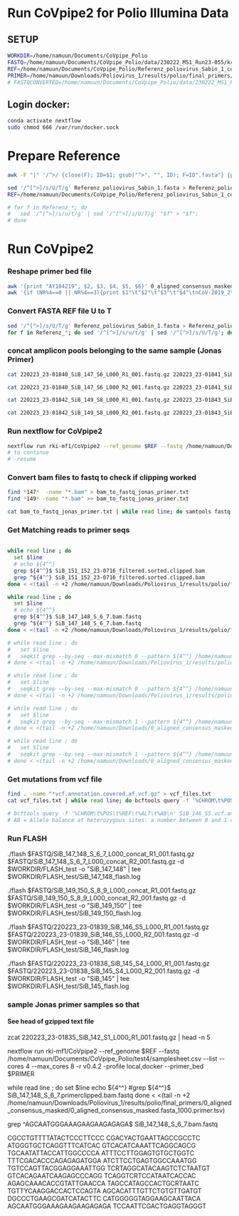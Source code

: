 # Run CoVpipe2 for Polio Illumina Data

## SETUP
```bash
WORKDIR=/home/namuun/Documents/CoVpipe_Polio
FASTQ=/home/namuun/Documents/CoVpipe_Polio/data/230222_MS1_Run23-055/kreibichj/fastq
REF=/home/namuun/Documents/CoVpipe_Polio/Referenz_poliovirus_Sabin_1_converted.fasta
PRIMER=/home/namuun/Downloads/Poliovirus_1/results/polio/final_primers/0_aligned_consensus_masked/primer_polioS1.bed
# FASTQCONVERTED=/home/namuun/Documents/CoVpipe_Polio/data/230222_MS1_Run23-055/kreibichj/fastq/converted_data
```

## Login docker:
```bash
conda activate nextflow
sudo chmod 666 /var/run/docker.sock
```

# Prepare Reference
```bash
awk -F "|" '/^>/ {close(F); ID=$1; gsub("^>", "", ID); F=ID".fasta"} {print >> F}' Referenz_Poliovirus_Sabin_1_2_3.fasta

sed '/^[^>]/s/U/T/g' Referenz_poliovirus_Sabin_1.fasta > Referenz_poliovirus_Sabin_1_converted.fasta
REF=/home/namuun/Documents/CoVpipe_Polio/Referenz_poliovirus_Sabin_1_converted.fasta

# for f in Referenz_*; do 
#   sed '/^[^>]/s/u/t/g' | sed '/^[^>]/s/U/T/g' "$f" > "$f"; 
# done
```
# Run CoVpipe2
### Reshape primer bed file
```bash
awk '{print "AY184219", $2, $3, $4, $5, $6}' 0_aligned_consensus_masked.fasta_1000.primer.bed > primer_polio1.bed
awk '{if (NR%4==0 || NR%4==3){print $1"\t"$2"\t"$3"\t"$4"\tnCoV-2019_2\t"$6} else {print $1"\t"$2"\t"$3"\t"$4"\tnCoV-2019_1\t"$6}}' primer_polio1.bed > primer_polioS1.bed
```

### Convert FASTA REF file U to T
```bash
sed '/^[^>]/s/U/T/g' Referenz_poliovirus_Sabin_1.fasta > Referenz_poliovirus_Sabin_1_converted.fasta
for f in Referenz_*; do sed '/^[^>]/s/u/t/g' | sed '/^[^>]/s/U/T/g'; done
```
<!-- ### Convert FASTQ file U -> T 
```bash
gzip -cd 220223_23-01835_SiB_142_S1_L000_R1_001.fastq.gz | sed '/^[^>]/s/u/t/g' | sed '/^[^>]/s/U/T/g' | gzip > $FASTQCONVERTED/"test_file.fastq.gz"
for f in $FASTQ/*; do   
  cp "$f" "$f~" &&      
  gzip -cd "$f~" | sed '/^[^>]/s/u/t/g' | sed '/^[^>]/s/U/T/g' | gzip > "$f"; 
done

``` -->

### concat amplicon pools belonging to the same sample (Jonas Primer)

```bash
cat 220223_23-01840_SiB_147_S6_L000_R1_001.fastq.gz 220223_23-01841_SiB_148_S7_L000_R1_001.fastq.gz > SiB_147_148_S_6_7_L000_concat_R1_001.fastq.gz

cat 220223_23-01840_SiB_147_S6_L000_R2_001.fastq.gz 220223_23-01841_SiB_148_S7_L000_R2_001.fastq.gz > SiB_147_148_S_6_7_L000_concat_R2_001.fastq.gz

cat 220223_23-01842_SiB_149_S8_L000_R1_001.fastq.gz 220223_23-01843_SiB_150_S9_L000_R1_001.fastq.gz > SiB_149_150_S_8_9_L000_concat_R1_001.fastq.gz

cat 220223_23-01842_SiB_149_S8_L000_R2_001.fastq.gz 220223_23-01843_SiB_150_S9_L000_R2_001.fastq.gz > SiB_149_150_S_8_9_L000_concat_R2_001.fastq.gz

```

### Run nextflow for CoVpipe2
```bash
nextflow run rki-mf1/CoVpipe2 --ref_genome $REF --fastq /home/namuun/Documents/CoVpipe_Polio/test4/samplesheet.csv --list --cores 4 --max_cores 8 -r v0.4.2 -profile local,docker --primer_bed /home/namuun/Documents/CoVpipe_Polio/V_Primer_polio1/primer_polioS1.bed
# to continue 
# -resume
```

### Convert bam files to fastq to check if clipping worked
 
```bash
find *147*  -name "*.bam" > bam_to_fastq_jonas_primer.txt
find *149* -name "*.bam" >> bam_to_fastq_jonas_primer.txt 

cat bam_to_fastq_jonas_primer.txt | while read line; do samtools fastq $line > $line.fastq; done
```
### Get Matching reads to primer seqs

```bash

while read line ; do
  set $line
  # echo ${4^^} 
  grep ${4^^}$ SiB_151_152_23-0716_filtered.sorted.clipped.bam
  grep ^${4^^} SiB_151_152_23-0716_filtered.sorted.clipped.bam
done < <(tail -n +2 /home/namuun/Downloads/Poliovirus_1/results/polio/final_primers/0_aligned_consensus_masked/0_aligned_consensus_masked.fasta_1000.primer.tsv) > SiB_151_152_23-0716_filtered.sorted.clipped.bam.reads_with_primer.txt

while read line ; do
  set $line
  # echo ${4^^} 
  grep ${4^^}$ SiB_147_148_S_6_7.bam.fastq
  grep ^${4^^} SiB_147_148_S_6_7.bam.fastq
done < <(tail -n +2 /home/namuun/Downloads/Poliovirus_1/results/polio/final_primers/0_aligned_consensus_masked/0_aligned_consensus_masked.fasta_1000.primer.tsv) > SiB_147_148_S_6_7.bam.fastq.reads_with_primer.txt

# while read line ; do
#   set $line
#   seqkit grep --by-seq --max-mismatch 0 --pattern ${4^^} /home/namuun/Documents/CoVpipe_Polio/test6/results/02-Mapping/SiB_147_148_S_6_7/SiB_147_148_S_6_7.bam.fastq
# done < <(tail -n +2 /home/namuun/Downloads/Poliovirus_1/results/polio/final_primers/0_aligned_consensus_masked/0_aligned_consensus_masked.fasta_1000.primer.tsv) > SiB_147_148_S_6_7.bam.fastq.reads_with_primer.txt

# while read line ; do
#   set $line
#   seqkit grep --by-seq --max-mismatch 0 --pattern ${4^^} /home/namuun/Documents/CoVpipe_Polio/test6/results/02-Mapping/SiB_147_148_S_6_7/clipped/SiB_147_148_S_6_7.primerclipped.bam.fastq
# done < <(tail -n +2 /home/namuun/Downloads/Poliovirus_1/results/polio/final_primers/0_aligned_consensus_masked/0_aligned_consensus_masked.fasta_1000.primer.tsv) > SiB_147_148_S_6_7.primerclipped.bam.fastq.reads_with_primer.txt

# while read line ; do
#   set $line
#   seqkit grep --by-seq --max-mismatch 1 --pattern ${4^^} /home/namuun/Documents/CoVpipe_Polio/Illumina_complete_run_2/results/02-Mapping/SiB_149_150_S_8_9/SiB_149_150_S_8_9.bam.fastq
# done < <(tail -n +2 /home/namuun/Downloads/0_aligned_consensus_masked.fasta_1000.primer.tsv) > SiB_149_150_S_8_9.bam.fastq.reads_with_primer.txt

# while read line ; do
#   set $line
#   seqkit grep --by-seq --max-mismatch 1 --pattern ${4^^} /home/namuun/Documents/CoVpipe_Polio/Illumina_complete_run_2/results/02-Mapping/SiB_149_150_S_8_9/clipped/SiB_149_150_S_8_9.primerclipped.bam.fastq
# done < <(tail -n +2 /home/namuun/Downloads/0_aligned_consensus_masked.fasta_1000.primer.tsv) > SiB_149_150_S_8_9.primerclipped.bam.fastq.reads_with_primer.txt

```
<!-- PRIMER1="cgacyactgaattagccgcctc"
echo ${PRIMER1^^}
 seqkit grep --by-seq --max-mismatch 0 --pattern $4 /home/namuun/Documents/CoVpipe_Polio/Illumina_complete_run_2/results/02-Mapping/SiB_147_148_S_6_7/SiB_147_148_S_6_7.bam.fastq
seqkit grep --by-seq --max-mismatch 0 --pattern "CGCCTGTTTTATACTCCCTTCCC" -R 100:130 /home/namuun/Documents/CoVpipe_Polio/test6/results/02-Mapping/SiB_147_148_S_6_7/SiB_147_148_S_6_7.bam.fastq -->

### Get mutations from vcf file 

```bash
find . -name "*vcf.annotation.covered.af.vcf.gz" > vcf_files.txt
cat vcf_files.txt | while read line; do bcftools query -f '%CHROM\t%POS\t%REF\t%ALT\t%AB\n' $line  >> vcf_files.txt; done 

# bcftools query -f '%CHROM\t%POS\t%REF\t%ALT\t%AB\n' SiB_146_S5.vcf.annotation.covered.af.vcf.gz
# AB = Allele balance at heterozygous sites: a number between 0 and 1 representing the ratio of reads showing the reference allele to all reads, considering only reads from individuals called as heterozygous
```

### Run FLASH
./flash $FASTQ/SiB_147_148_S_6_7_L000_concat_R1_001.fastq.gz $FASTQ/SiB_147_148_S_6_7_L000_concat_R2_001.fastq.gz -d $WORKDIR/FLASH_test -o "SiB_147_148" | tee $WORKDIR/FLASH_test/SiB_147_148_flash.log

./flash $FASTQ/SiB_149_150_S_8_9_L000_concat_R1_001.fastq.gz $FASTQ/SiB_149_150_S_8_9_L000_concat_R2_001.fastq.gz -d $WORKDIR/FLASH_test -o "SiB_149_150" | tee $WORKDIR/FLASH_test/SiB_149_150_flash.log

./flash $FASTQ/220223_23-01839_SiB_146_S5_L000_R1_001.fastq.gz $FASTQ/220223_23-01839_SiB_146_S5_L000_R2_001.fastq.gz -d $WORKDIR/FLASH_test -o "SiB_146" | tee $WORKDIR/FLASH_test/SiB_146_flash.log

./flash $FASTQ/220223_23-01838_SiB_145_S4_L000_R1_001.fastq.gz $FASTQ/220223_23-01838_SiB_145_S4_L000_R2_001.fastq.gz -d $WORKDIR/FLASH_test -o "SiB_145" | tee $WORKDIR/FLASH_test/SiB_145_flash.log

### sample Jonas primer samples so that 


#### See head of gzipped text file
zcat 220223_23-01835_SiB_142_S1_L000_R1_001.fastq.gz | head -n 5


nextflow run rki-mf1/CoVpipe2 --ref_genome $REF --fastq /home/namuun/Documents/CoVpipe_Polio/test4/samplesheet.csv --list --cores 4 --max_cores 8 -r v0.4.2 -profile local,docker --primer_bed $PRIMER


while read line ; do
  set $line
  echo ${4^^}
  #grep ${4^^}$ SiB_147_148_S_6_7.primerclipped.bam.fastq
done < <(tail -n +2 /home/namuun/Downloads/Poliovirus_1/results/polio/final_primers/0_aligned_consensus_masked/0_aligned_consensus_masked.fasta_1000.primer.tsv) 

grep ^AGCAATGGGAAAGAAGAAGAGAGA$ SiB_147_148_S_6_7.bam.fastq

CGCCTGTTTTATACTCCCTTCCC
CGACYACTGAATTAGCCGCCTC
ATGGGTGCTCAGGTTTCATCAC
GTCACATCAAATTCAGGCAGCG
TGCAATATTACCATTGGCCCCA
ATTTCCTTGGAGTGTGCTGGTC
TTTCGACACCCAGAGAGATGGA
ATCTTCCTGAGTGGCCAAATGG
TGTCCAGTTACGGAGGAAATTGG
TCRTAGGCATACAAGTCTCTAATGT
GTCACAGAATCAAGAGCCCAGG
TCAGGTCRTCCATAATCACCAC
AGAGCAAACACCGTATTGAACCA
TAGCCATAGCCACTGCRTAATC
TGTTYCAAGGACCACTCCAGTA
AGCACATTTGTTCTGTGTTGATGT
DGCCCTGAAGCGATCATACTTC
CATGGGGGTAGGAAGCAATTACA
AGCAATGGGAAAGAAGAAGAGAGA
TCCAATTCGACTGAGGTAGGGT
